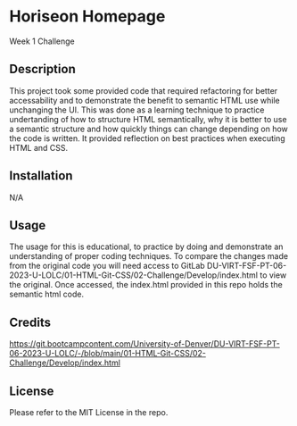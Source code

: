 # Horiseon Homepage
Week 1 Challenge

## Description

This project took some provided code that required refactoring for better accessability and to demonstrate the benefit to semantic HTML use while unchanging the UI. This was done as a learning technique to practice undertanding of how to structure HTML semantically, why it is better to use a semantic structure and how quickly things can change depending on how the code is written. It provided reflection on best practices when executing HTML and CSS. 

## Installation
N/A

## Usage

The usage for this is educational, to practice by doing and demonstrate an understanding of proper coding techniques. To compare the changes made from the original code you will need access to GitLab DU-VIRT-FSF-PT-06-2023-U-LOLC/01-HTML-Git-CSS/02-Challenge/Develop/index.html to view the original. Once accessed, the index.html provided in this repo holds the semantic html code. 

## Credits
https://git.bootcampcontent.com/University-of-Denver/DU-VIRT-FSF-PT-06-2023-U-LOLC/-/blob/main/01-HTML-Git-CSS/02-Challenge/Develop/index.html

## License

Please refer to the MIT License in the repo.
